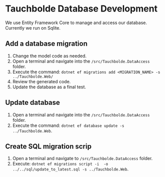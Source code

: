 # Tauchbolde Database Development

We use Entity Framework Core to manage and access our database. Currently we run on Sqlite.

## Add a database migration

1. Change the model code as needed.
1. Open a terminal and navigate into the `/src/Tauchbolde.DataAccess` folder.
1. Execute the command: `dotnet ef migrations add <MIGRATION_NAME> -s ../Tauchbolde.Web/`
1. Review the generated code.
1. Update the database as a final test.

## Update database

1. Open a terminal and navigate into the `/src/Tauchbolde.DataAccess` folder.
1. Execute the command: `dotnet ef database update -s ../Tauchbolde.Web`.

## Create SQL migration scrip

1. Open a terminal and navigate to `/src/Tauchbolde.DataAccess` folder.
1. Execute: `dotnet ef migrations script -i  -o ../../sql/update_to_latest.sql -s ../Tauchbolde.Web`.
